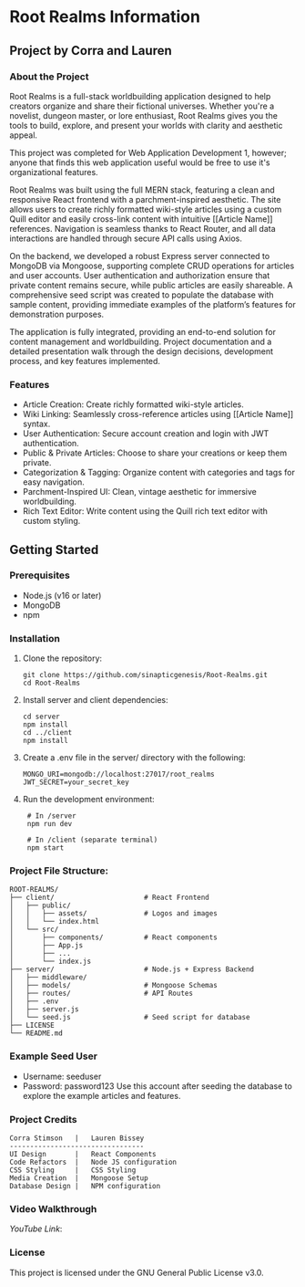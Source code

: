 # Root Realms Information
## Project by Corra and Lauren
### About the Project ###
Root Realms is a full-stack worldbuilding application designed to help creators organize and share their fictional universes. Whether you're a novelist, dungeon master, or lore enthusiast, Root Realms gives you the tools to build, explore, and present your worlds with clarity and aesthetic appeal. 

This project was completed for Web Application Development 1, however; anyone that finds this web application useful would be free to use it's organizational features.

Root Realms was built using the full MERN stack, featuring a clean and responsive React frontend with a parchment-inspired aesthetic. The site allows users to create richly formatted wiki-style articles using a custom Quill editor and easily cross-link content with intuitive [[Article Name]] references. Navigation is seamless thanks to React Router, and all data interactions are handled through secure API calls using Axios.

On the backend, we developed a robust Express server connected to MongoDB via Mongoose, supporting complete CRUD operations for articles and user accounts. User authentication and authorization ensure that private content remains secure, while public articles are easily shareable. A comprehensive seed script was created to populate the database with sample content, providing immediate examples of the platform’s features for demonstration purposes.

The application is fully integrated, providing an end-to-end solution for content management and worldbuilding. Project documentation and a detailed presentation walk through the design decisions, development process, and key features implemented.

### Features ###
* Article Creation: Create richly formatted wiki-style articles.
* Wiki Linking: Seamlessly cross-reference articles using [[Article Name]] syntax.
* User Authentication: Secure account creation and login with JWT authentication.
* Public & Private Articles: Choose to share your creations or keep them private.
* Categorization & Tagging: Organize content with categories and tags for easy navigation.
* Parchment-Inspired UI: Clean, vintage aesthetic for immersive worldbuilding.
* Rich Text Editor: Write content using the Quill rich text editor with custom styling.

## Getting Started ##
### Prerequisites ###
* Node.js (v16 or later)
* MongoDB
* npm

### Installation ###
1. Clone the repository:
   ```
   git clone https://github.com/sinapticgenesis/Root-Realms.git
   cd Root-Realms
   ```
2. Install server and client dependencies:
   ```
   cd server
   npm install
   cd ../client
   npm install
   ```
3. Create a .env file in the server/ directory with the following:
    ```
    MONGO_URI=mongodb://localhost:27017/root_realms
    JWT_SECRET=your_secret_key
    ```
4. Run the development environment:
   ```
    # In /server
    npm run dev
    
    # In /client (separate terminal)
    npm start
    ```


### Project File Structure: ###

```
ROOT-REALMS/
├── client/                      # React Frontend
│   ├── public/
│   │   ├── assets/              # Logos and images
│   │   └── index.html
│   └── src/
│       ├── components/          # React components
│       ├── App.js
│       ├── ...
│       └── index.js
├── server/                      # Node.js + Express Backend
│   ├── middleware/
│   ├── models/                  # Mongoose Schemas
│   ├── routes/                  # API Routes
│   ├── .env
│   ├── server.js
│   └── seed.js                  # Seed script for database
├── LICENSE
└── README.md
```

### Example Seed User ###
* Username: seeduser
* Password: password123
Use this account after seeding the database to explore the example articles and features.

### Project Credits ###

```
Corra Stimson   |   Lauren Bissey
---------------------------------
UI Design       |   React Components
Code Refactors  |   Node JS configuration
CSS Styling     |   CSS Styling
Media Creation  |   Mongoose Setup
Database Design |   NPM configuration
```

### Video Walkthrough ###
_YouTube Link_:

### License ###
This project is licensed under the GNU General Public License v3.0.


